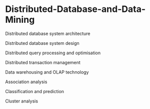 # Distributed-Database-and-Data-Mining

Distributed database system architecture

Distributed database system design

Distributed query processing and optimisation

Distributed transaction management

Data warehousing and OLAP technology

Association analysis

Classification and prediction

Cluster analysis
